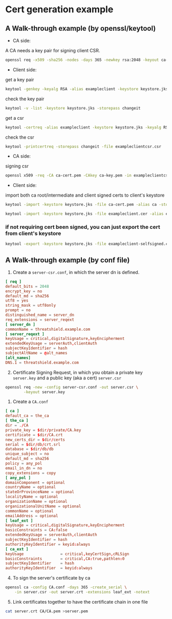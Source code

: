 # Cert generation example

## A Walk-through example (by openssl/keytool)

* CA side:

A CA needs a key pair for signing client CSR.
```bash
openssl req -x509 -sha256 -nodes -days 365 -newkey rsa:2048 -keyout ca-key.pem -out ca-cert.pem -subj "/C=CN/ST=Shenzhen/L=Shenzhen/O=exampleca/CN=exampleca" 
```

* Client side:

get a key pair
```bash
keytool -genkey -keyalg RSA -alias exampleclient -keystore keystore.jks -storetype jks -storepass changeit -keypass changeit -validity 365 -keysize 2048 -dname 'CN=www.exampleclient.com,OU=examplecompany,O=examplecompany,ST=Shenzhen,C=CN'
```

check the key pair
```bash
keytool -v -list -keystore keystore.jks -storepass changeit
```

get a csr
```bash
keytool -certreq -alias exampleclient -keystore keystore.jks -keyalg RSA -storepass changeit -file exampleclientcsr.csr
```

check the csr
```bash
keytool -printcertreq -storepass changeit -file exampleclientcsr.csr
```

* CA side:

signing csr
```bash
openssl x509 -req -CA ca-cert.pem -CAkey ca-key.pem -in exampleclientcsr.csr -out exampleclient.cer -days 365 -CAcreateserial
```

* Client side:

import both ca root/intermediate and client signed certs to client's keystore
```bash
keytool -import -keystore keystore.jks -file ca-cert.pem -alias ca -storepass changeit

keytool -import -keystore keystore.jks -file exampleclient.cer -alias exampleclient-signed -storepass changeit
```

### if not requiring cert been signed, you can just export the cert from client's keystore

```bash
keytool -export -keystore keystore.jks -file exampleclient-selfsigned.cer -alias exampleclient -storepass changeit -rfc
```


## A Walk-through example (by conf file)

1. Create a `server-csr.conf`, in which the server dn is defined.
```conf
[ req ]
default_bits = 2048
encrypt_key = no
default_md = sha256
utf8 = yes
string_mask = utf8only
prompt = no
distinguished_name = server_dn
req_extensions = server_reqext
[ server_dn ]
commonName = threatshield.example.com 
[ server_reqext ]
keyUsage = critical,digitalSignature,keyEncipherment
extendedKeyUsage = serverAuth,clientAuth
subjectKeyIdentifier = hash
subjectAltName = @alt_names
[alt_names]
DNS.1 = threatshield.example.com
```

2. Certificate Signing Request, in which you obtain a private key `server.key` and a public key (aka a cert) `server.csr`

```bash
openssl req -new -config server-csr.conf -out server.csr \
        -keyout server.key
```

1. Create a `CA.conf`

```conf
[ ca ]
default_ca = the_ca
[ the_ca ]
dir = ./CA
private_key = $dir/private/CA.key
certificate = $dir/CA.crt
new_certs_dir = $dir/certs
serial = $dir/db/crt.srl
database = $dir/db/db
unique_subject = no
default_md = sha256
policy = any_pol
email_in_dn = no
copy_extensions = copy
[ any_pol ]
domainComponent = optional
countryName = optional
stateOrProvinceName = optional
localityName = optional
organizationName = optional
organizationalUnitName = optional
commonName = optional
emailAddress = optional
[ leaf_ext ]
keyUsage = critical,digitalSignature,keyEncipherment
basicConstraints = CA:false
extendedKeyUsage = serverAuth,clientAuth
subjectKeyIdentifier = hash
authorityKeyIdentifier = keyid:always
[ ca_ext ]
keyUsage                = critical,keyCertSign,cRLSign
basicConstraints        = critical,CA:true,pathlen:0
subjectKeyIdentifier    = hash
authorityKeyIdentifier  = keyid:always
```

4. To sign the server's certificate by ca
```bash
openssl ca -config CA.conf -days 365 -create_serial \
    -in server.csr -out server.crt -extensions leaf_ext -notext
```

5. Link certificates together to have the certificate chain in one file
```bash
cat server.crt CA/CA.pem >server.pem
```
